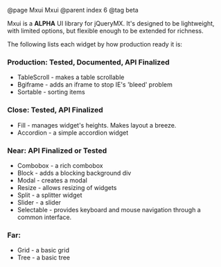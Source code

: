 @page Mxui Mxui
@parent index 6
@tag beta

Mxui is a __ALPHA__ UI library for 
jQueryMX.  It's designed to be lightweight, 
with limited options, but flexible enough
to be extended for richness.  

The following lists each widget by how production ready it is:

### Production: Tested, Documented, API Finalized

  - TableScroll - makes a table scrollable
  - Bgiframe - adds an iframe to stop IE's 'bleed' problem
  - Sortable - sorting items
  
### Close: Tested, API Finalized

  - Fill - manages widget's heights.  Makes layout a breeze.
  - Accordion - a simple accordion widget
  
### Near: API Finalized or Tested

  - Combobox - a rich combobox 
  - Block - adds a blocking background div
  - Modal - creates a modal
  - Resize - allows resizing of widgets
  - Split - a splitter widget
  - Slider - a slider
  - Selectable - provides keyboard and mouse navigation through
    a common interface.
  
### Far:

  - Grid - a basic grid
  - Tree - a basic tree